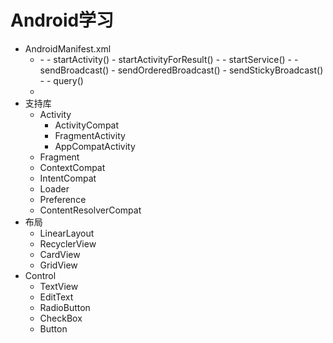 # Android学习
- AndroidManifest.xml
    - <application>
        - <activity>
            - startActivity()
            - startActivityForResult()
        - <service>
            - startService()
        - <receiver>
            - sendBroadcast()
            - sendOrderedBroadcast()
            - sendStickyBroadcast()
        - <provider>
            - query()
    - <uses-permission>
- 支持库
    - Activity
        - ActivityCompat
        - FragmentActivity
        - AppCompatActivity
    - Fragment
    - ContextCompat
    - IntentCompat
    - Loader
    - Preference
    - ContentResolverCompat
- 布局
    - LinearLayout
    - RecyclerView
    - CardView
    - GridView
- Control
    - TextView
    - EditText
    - RadioButton
    - CheckBox
    - Button
